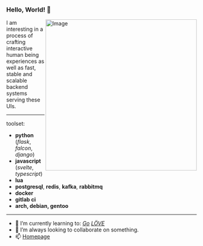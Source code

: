 ### Hello, World! 👋
<img src="https://raw.githubusercontent.com/MicaelliMedeiros/micaellimedeiros/master/image/computer-illustration.png" min-width="400px" max-width="400px" width="400px" align="right" alt="Image">

<p align="left">
I am interesting in a process of crafting interactive human being experiences as well as fast, stable and scalable backend systems serving these UIs.
</p>

---

toolset:

- __python__ (*flask*, *falcon*, *django*)
- __javascript__ (*svelte*, *typescript*)
- __lua__
- __postgresql__, __redis__, __kafka__, __rabbitmq__
- __docker__
- __gitlab ci__
- __arch, debian, gentoo__

---

- 🌱 I’m currently learning to: [*Go*](https://golang.org/) [*LÖVE*](https://love2d.org/)
- 👯 I’m always looking to collaborate on something.
- 📫 [Homepage](https://oschepkov.ru)
